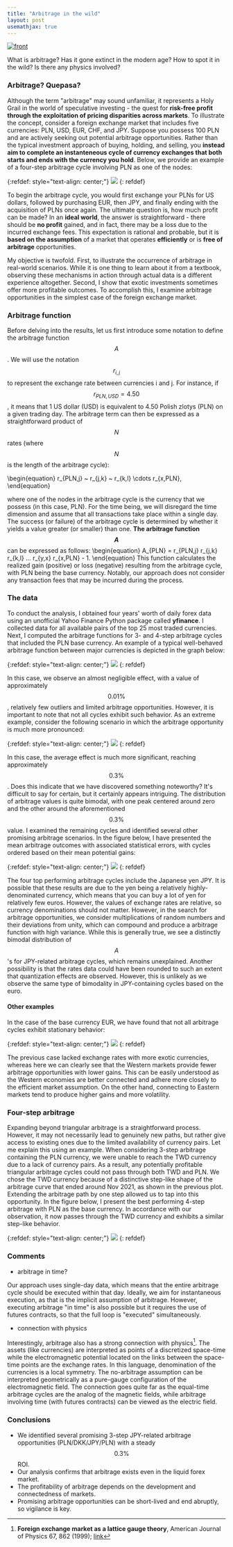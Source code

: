 ```yaml
---
title: "Arbitrage in the wild"
layout: post
usemathjax: true
---
```


<a href="{% post_url 2023-04-15-arbitrage-in-the-wild %}">![front](/assets/posts/2023-04-15/front.png)</a>

What is arbitrage? Has it gone extinct in the modern age? How to spot it in the wild? Is there any physics involved?



### Arbitrage? Quepasa?

Although the term "arbitrage" may sound unfamiliar, it represents a Holy Grail in the world of speculative investing - the quest for **risk-free profit through the exploitation of pricing disparities across markets**. To illustrate the concept, consider a foreign exchange market that includes five currencies: PLN, USD, EUR, CHF, and JPY. Suppose you possess 100 PLN and are actively seeking out potential arbitrage opportunities. Rather than the typical investment approach of buying, holding, and selling, you **instead aim to complete an instanteneous cycle of currency exchanges that both starts and ends with the currency you hold**. Below, we provide an example of a four-step arbitrage cycle involving PLN as one of the nodes:

{:refdef: style="text-align: center;"}
![](/assets/posts/2023-04-15/4-cycle-diagram.png)
{: refdef}

To begin the arbitrage cycle, you would first exchange your PLNs for US dollars, followed by purchasing EUR, then JPY, and finally ending with the acquisition of PLNs once again. The ultimate question is, how much profit can be made? In an **ideal world**, the answer is straightforward - there should be **no profit** gained, and in fact, there may be a loss due to the incurred exchange fees. This expectation is rational and probable, but it is **based on the assumption** of a market that operates **efficiently** or is **free of arbitrage** opportunities.

<!-- My goal is twofold. First is to show the arbitrage in the wild. One thing is to read about it in a textbook and another is to see these mechanisms at play in the real-world data. Second, to show how a sloppy analysis can lead to wrong investment decisions. I look at arbitrage opportunities in the easiest example of the foreign exchange market. -->

My objective is twofold. First, to illustrate the occurrence of arbitrage in real-world scenarios. While it is one thing to learn about it from a textbook, observing these mechanisms in action through actual data is a different experience altogether. Second, I show that exotic investments sometimes offer more profitable outcomes. To accomplish this, I examine arbitrage opportunities in the simplest case of the foreign exchange market.

### Arbitrage function

Before delving into the results, let us first introduce some notation to define the arbitrage function $$A$$. We will use the notation $$r_{i,j}$$ to represent the exchange rate between currencies i and j. For instance, if $$r_{PLN,USD} = 4.50$$, it means that 1 US dollar (USD) is equivalent to 4.50 Polish zlotys (PLN) on a given trading day. The arbitrage term can then be expressed as a straightforward product of $$N$$ rates (where $$N$$ is the length of the arbitrage cycle):

\begin{equation}
r_{PLN,j} ~ r_{j,k} ~ r_{k,l} \cdots r_{x,PLN},
\end{equation} 

where one of the nodes in the arbitrage cycle is the currency that we possess (in this case, PLN). For the time being, we will disregard the time dimension and assume that all transactions take place within a single day. The success (or failure) of the arbitrage cycle is determined by whether it yields a value greater (or smaller) than one. **The arbitrage function $$A$$** can be expressed as follows:
\begin{equation}
A_{PLN} = r_{PLN,j} r_{j,k} r_{k,l} ... r_{y,x} r_{x,PLN} - 1.
\end{equation}
This function calculates the realized gain (positive) or loss (negative) resulting from the arbitrage cycle, with PLN being the base currency. Notably, our approach does not consider any transaction fees that may be incurred during the process.

### The data

To conduct the analysis, I obtained four years' worth of daily forex data using an unofficial Yahoo Finance Python package called **yfinance**. I collected data for all available pairs of the top 25 most traded currencies. Next, I computed the arbitrage functions for 3- and 4-step arbitrage cycles that included the PLN base currency. An example of a typical well-behaved arbitrage function between major currencies is depicted in the graph below:

{:refdef: style="text-align: center;"}
![](/assets/posts/2023-04-15/example1.png)
{: refdef}

In this case, we observe an almost negligible effect, with a value of approximately $$0.01\%$$, relatively few outliers and limited arbitrage opportunities. However, it is important to note that not all cycles exhibit such behavior. As an extreme example, consider the following scenario in which the arbitrage opportunity is much more pronounced:

{:refdef: style="text-align: center;"}
![](/assets/posts/2023-04-15/example2.png)
{: refdef}

In this case, the average effect is much more significant, reaching approximately $$0.3\%$$. Does this indicate that we have discovered something noteworthy? It's difficult to say for certain, but it certainly appears intriguing. The distribution of arbitrage values is quite bimodal, with one peak centered around zero and the other around the aforementioned $$0.3\%$$ value. I examined the remaining cycles and identified several other promising arbitrage scenarios. In the figure below, I have presented the mean arbitrage outcomes with associated statistical errors, with cycles ordered based on their mean potential gains:

{:refdef: style="text-align: center;"}
![](/assets/posts/2023-04-15/3-arb-stat.png)
{: refdef}

The four top performing arbitrage cycles include the Japanese yen JPY. It is possible that these results are due to the yen being a relatively highly-denominated currency, which means that you can buy a lot of yen for relatively few euros. However, the values of exchange rates are relative, so currency denominations should not matter. However, in the search for arbitrage opportunities, we consider multiplications of random numbers and their deviations from unity, which can compound and produce a arbitrage function with high variance. While this is generally true, we see a distinctly bimodal distribution of $$A$$'s for JPY-related arbitrage cycles, which remains unexplained. Another possibility is that the rates data could have been rounded to such an extent that quantization effects are observed. However, this is unlikely as we observe the same type of bimodality in JPY-containing cycles based on the euro.

<!-- All four top performers include the Japanese Yen JPY. One possibility is that these promising results come from yen being a relatively highly-denominated f.e. you can buy a lot of yens for relatively few euros. Of course the values of exchange rates are relative so the currency denominations should not matter. Still, in the search of arbitrage opportunities, we consider multiplications of random numbers and their deviations from unity - single-factor errors compound and produce a highly variable arbitrage function. While this is correct in the general case, for JPY-related arbitrage cycles we see a decidedly bimodal distribution of $$A$$'s which remains unexplained. Another possibility is that the rates data could have been rounded to such extent that the quantization effects are observed. This is unlikely as we observe the same type of bimodality in JPY-containing cycles based in EUR. -->

#### Other examples

In the case of the base currency EUR, we have found that not all arbitrage cycles exhibit stationary behavior:

{:refdef: style="text-align: center;"}
![](/assets/posts/2023-04-15/examples-eur.png)
{: refdef} 

The previous case lacked exchange rates with more exotic currencies, whereas here we can clearly see that the Western markets provide fewer arbitrage opportunities with lower gains. This can be easily understood as the Western economies are better connected and adhere more closely to the efficient market assumption. On the other hand, connecting to Eastern markets tend to produce higher gains and more volatility.

### Four-step arbitrage

Expanding beyond triangular arbitrage is a straightforward process. However, it may not necessarily lead to genuinely new paths, but rather give access to existing ones due to the limited availability of currency pairs. Let me explain this using an example. When considering 3-step arbitrage containing the PLN currency, we were unable to reach the TWD currency due to a lack of currency pairs. As a result, any potentially profitable triangular arbitrage cycles could not pass through both TWD and PLN. We chose the TWD currency because of a distinctive step-like shape of the arbitrage curve that ended around Nov 2021, as shown in the previous plot. Extending the arbitrage path by one step allowed us to tap into this opportunity. In the figure below, I present the best performing 4-step arbitrage with PLN as the base currency. In accordance with our observation, it now passes through the TWD currency and exhibits a similar step-like behavior.

{:refdef: style="text-align: center;"}
![](/assets/posts/2023-04-15/4-step-example.png)
{: refdef} 

### Comments

* arbitrage in time?

Our approach uses single-day data, which means that the entire arbitrage cycle should be executed within that day. Ideally, we aim for instantaneous execution, as that is the implicit assumption of arbitrage. However, executing arbitrage "in time" is also possible but it requires the use of futures contracts, so that the full loop is "executed" simultaneously.

* connection with physics

Interestingly, arbitrage also has a strong connection with physics[^1]. The assets (like currencies) are interpreted as points of a discretized space-time while the electromagnetic potential located on the links between the space-time points are the exchange rates. In this language, denomination of the currencies is a local symmetry. The no-arbitrage assumption can be interpreted geometrically as a pure-gauge configuration of the electromagnetic field. The connection goes quite far as the equal-time arbitrage cycles are the analog of the magnetic fields, while arbitrage involving time (with futures contracts) can be viewed as the electric field.

### Conclusions

* We identified several promising 3-step JPY-related arbitrage opportunities (PLN/DKK/JPY/PLN) with a steady $$ 0.3 \% $$ ROI.
* Our analysis confirms that arbitrage exists even in the liquid forex market.
* The profitability of arbitrage depends on the development and connectedness of markets.
* Promising arbitrage opportunities can be short-lived and end abruptly, so vigilance is key.

[^1]: **Foreign exchange market as a lattice gauge theory**, American Journal of Physics 67, 862 (1999); <a href="https://doi.org/10.1119/1.19139">link</a>
